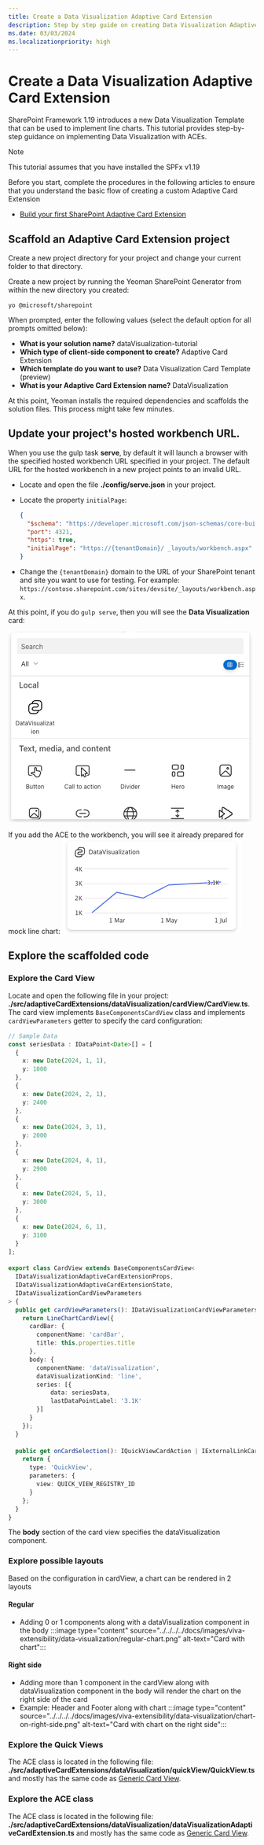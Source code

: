 ```yaml
---
title: Create a Data Visualization Adaptive Card Extension
description: Step by step guide on creating Data Visualization Adaptive Card Extension.
ms.date: 03/03/2024
ms.localizationpriority: high
---
```

# Create a Data Visualization Adaptive Card Extension

SharePoint Framework 1.19 introduces a new Data Visualization Template that can be used to implement line charts.
This tutorial provides step-by-step guidance on implementing Data Visualization with ACEs.

> [!NOTE]
> This tutorial assumes that you have installed the SPFx v1.19
>
Before you start, complete the procedures in the following articles to ensure that you understand the basic flow of creating a custom Adaptive Card Extension
- [Build your first SharePoint Adaptive Card Extension](./build-first-sharepoint-adaptive-card-extension.md)

## Scaffold an Adaptive Card Extension project

Create a new project directory for your project and change your current folder to that directory.

Create a new project by running the Yeoman SharePoint Generator from within the new directory you created:

```console
yo @microsoft/sharepoint
```

When prompted, enter the following values (select the default option for all prompts omitted below):

- **What is your solution name?** dataVisualization-tutorial
- **Which type of client-side component to create?** Adaptive Card Extension
- **Which template do you want to use?** Data Visualization Card Template (preview) 
- **What is your Adaptive Card Extension name?** DataVisualization

At this point, Yeoman installs the required dependencies and scaffolds the solution files. This process might take few minutes.

## Update your project's hosted workbench URL.

When you use the gulp task **serve**, by default it will launch a browser with the specified hosted workbench URL specified in your project. The default URL for the hosted workbench in a new project points to an invalid URL.

- Locate and open the file **./config/serve.json** in your project.
- Locate the property `initialPage`:

    ```json
    {
      "$schema": "https://developer.microsoft.com/json-schemas/core-build/serve.schema.json",
      "port": 4321,
      "https": true,
      "initialPage": "https://{tenantDomain}/ _layouts/workbench.aspx"
    }
    ```

- Change the `{tenantDomain}` domain to the URL of your SharePoint tenant and site you want to use for testing. For example: `https://contoso.sharepoint.com/sites/devsite/_layouts/workbench.aspx`.

At this point, if you do `gulp serve`, then you will see the **Data Visualization** card:

![See the Data Visualization card icon in the workbench toolbox](../../../../docs/images/viva-extensibility/data-visualization/toolbox.png)

If you add the ACE to the workbench, you will see it already prepared for mock line chart:
![Default Data Visualization card](../../../../docs/images/viva-extensibility/data-visualization/ace-default.png)

## Explore the scaffolded code
### Explore the Card View
Locate and open the following file in your project: **./src/adaptiveCardExtensions/dataVisualization/cardView/CardView.ts**.
The card view implements `BaseComponentsCardView` class and implements `cardViewParameters` getter to specify the card configuration:
```ts
// Sample Data
const seriesData : IDataPoint<Date>[] = [
  {
    x: new Date(2024, 1, 1),
    y: 1000
  },
  {
    x: new Date(2024, 2, 1),
    y: 2400
  },
  {
    x: new Date(2024, 3, 1),
    y: 2000
  },
  {
    x: new Date(2024, 4, 1),
    y: 2900
  },
  {
    x: new Date(2024, 5, 1),
    y: 3000
  },
  {
    x: new Date(2024, 6, 1),
    y: 3100
  }
];

export class CardView extends BaseComponentsCardView<
  IDataVisualizationAdaptiveCardExtensionProps,
  IDataVisualizationAdaptiveCardExtensionState,
  IDataVisualizationCardViewParameters
> {
  public get cardViewParameters(): IDataVisualizationCardViewParameters {
    return LineChartCardView({
      cardBar: {
        componentName: 'cardBar',
        title: this.properties.title
      },
      body: {
        componentName: 'dataVisualization',
        dataVisualizationKind: 'line',
        series: [{
            data: seriesData,
            lastDataPointLabel: '3.1K'
        }]
      }
    });
  }

  public get onCardSelection(): IQuickViewCardAction | IExternalLinkCardAction | undefined {
    return {
      type: 'QuickView',
      parameters: {
        view: QUICK_VIEW_REGISTRY_ID
      }
    };
  }
}
```
The **body** section of the card view specifies the dataVisualization component. 

### Explore possible layouts ###

Based on the configuration in cardView, a chart can be rendered in 2 layouts

#### Regular ####
  - Adding 0 or 1 components along with a dataVisualization component in the body
    :::image type="content" source="../../../../docs/images/viva-extensibility/data-visualization/regular-chart.png" alt-text="Card with chart":::

#### Right side ####
  - Adding more than 1 component in the cardView along with dataVisualization component in the body will render the chart on the right side of the card
  - Example: Header and Footer along with chart
    :::image type="content" source="../../../../docs/images/viva-extensibility/data-visualization/chart-on-right-side.png" alt-text="Card with chart on the right side":::


### Explore the Quick Views
The ACE class is located in the following file: **./src/adaptiveCardExtensions/dataVisualization/quickView/QuickView.ts** and mostly has the same code as [Generic Card View](./build-first-sharepoint-adaptive-card-extension.md).

### Explore the ACE class
The ACE class is located in the following file: **./src/adaptiveCardExtensions/dataVisualization/dataVisualizationAdaptiveCardExtension.ts** and mostly has the same code as [Generic Card View](./build-first-sharepoint-adaptive-card-extension.md).